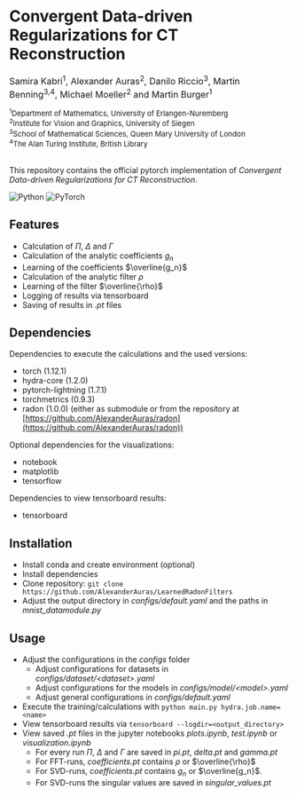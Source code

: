 # Convergent Data-driven Regularizations for CT Reconstruction
<font size="3">Samira Kabri<sup>1</sup>, Alexander Auras<sup>2</sup>, Danilo Riccio<sup>3</sup>, Martin Benning<sup>3,4</sup>, Michael Moeller<sup>2</sup> and Martin Burger<sup>1</sup></font>

<font size="2">
<sup>1</sup>Department of Mathematics, University of Erlangen-Nuremberg<br/>
<sup>2</sup>Institute for Vision and Graphics, University of Siegen<br/>
<sup>3</sup>School of Mathematical Sciences, Queen Mary University of London<br/>
<sup>4</sup>The Alan Turing Institute, British Library<br/>
</font><br/>

This repository contains the official pytorch implementation of *Convergent Data-driven Regularizations for CT Reconstruction*.

<!--[![arXiv](http://img.shields.io/badge/arXiv-0000.00000-b31b1b.svg)](https://arxiv.org/abs/0000.00000)-->
![Python](http://img.shields.io/badge/python-%3E%3D3.8-blue)
![PyTorch](http://img.shields.io/badge/PyTorch-%3E%3D1.12-blue)

## Features
- Calculation of $\Pi$, $\Delta$ and $\Gamma$
- Calculation of the analytic coefficients $g_n$
- Learning of the coefficients $\overline{g_n}$
- Calculation of the analytic filter $\rho$
- Learning of the filter $\overline{\rho}$
- Logging of results via tensorboard
- Saving of results in *.pt* files

## Dependencies
Dependencies to execute the calculations and the used versions:
- torch (1.12.1)
- hydra-core (1.2.0)
- pytorch-lightning (1.7.1)
- torchmetrics (0.9.3)
- radon (1.0.0) (either as submodule or from the repository at [https://github.com/AlexanderAuras/radon](https://github.com/AlexanderAuras/radon))

Optional dependencies for the visualizations: 
- notebook
- matplotlib
- tensorflow

Dependencies to view tensorboard results:
- tensorboard 

## Installation
- Install conda and create environment (optional)
- Install dependencies
- Clone repository: `git clone https://github.com/AlexanderAuras/LearnedRadonFilters`
- Adjust the output directory in *configs/default.yaml* and the paths in *mnist_datamodule.py*

## Usage
- Adjust the configurations in the *configs* folder
    - Adjust configurations for datasets in *configs/dataset/\<dataset\>.yaml*
    - Adjust configurations for the models in *configs/model/\<model\>.yaml*
    - Adjust general configurations in *configs/default.yaml*
- Execute the training/calculations with `python main.py hydra.job.name=<name>`
- View tensorboard results via `tensorboard --logdir=<output_directory>`
- View saved *.pt* files in the jupyter notebooks *plots.ipynb*, *test.ipynb* or *visualization.ipynb*
    - For every run $\Pi$, $\Delta$ and $\Gamma$ are saved in *pi.pt*, *delta.pt* and *gamma.pt* 
    - For FFT-runs, *coefficients.pt* contains $\rho$ or $\overline{\rho}$
    - For SVD-runs, *coefficients.pt* contains $g_n$ or $\overline{g_n}$. 
    - For SVD-runs the singular values are saved in *singular_values.pt* 